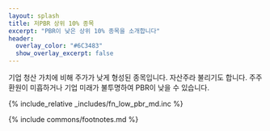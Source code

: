 ```yaml
---
layout: splash
title: 저PBR 상위 10% 종목
excerpt: "PBR이 낮은 상위 10% 종목을 소개합니다"
header:
  overlay_color: "#6C3483"
  show_overlay_excerpt: false
---
```


기업 청산 가치에 비해 주가가 낮게 형성된 종목입니다. 자산주라 불리기도 합니다. 주주환원이 미흡하거나 기업 미래가 불투명하여 PBR이 낮을 수 있습니다.

{% include_relative _includes/fn_low_pbr_md.inc %}


{% include commons/footnotes.md %}
